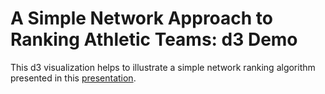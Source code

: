 # A Simple Network Approach to Ranking Athletic Teams: d3 Demo

This d3 visualization helps to illustrate a simple network ranking algorithm presented in this [presentation](https://github.com/andrew-lee2/research_to_d3/blob/master/ranking%20talk.ppt). 
